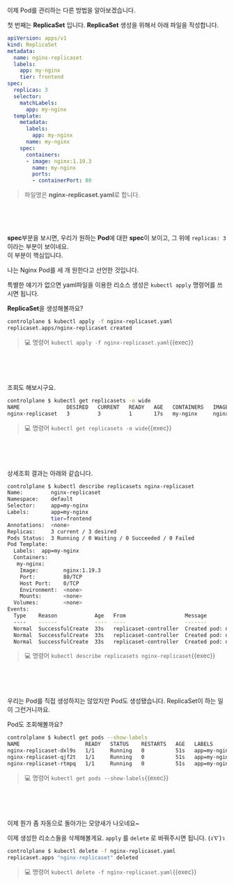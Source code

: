 이제 Pod를 관리하는 다른 방법을 알아보겠습니다.

첫 번째는 **ReplicaSet** 입니다. **ReplicaSet** 생성을 위해서 아래 파일을 작성합니다.

```yaml
apiVersion: apps/v1
kind: ReplicaSet
metadata:
  name: nginx-replicaset
  labels:
    app: my-nginx
    tier: frontend
spec:
  replicas: 3
  selector:
    matchLabels:
      app: my-nginx
  template:
    metadata:
      labels:
        app: my-nginx
      name: my-nginx
    spec:
      containers:
      - image: nginx:1.19.3
        name: my-nginx
        ports:
        - containerPort: 80
```
> 파일명은 **nginx-replicaset.yaml**로 합니다.

<br><br><br>

**spec**부분을 보시면, 우리가 원하는 **Pod**에 대한 **spec**이 보이고, 그 위에 `replicas: 3` 이라는 부분이 보이네요.  
이 부분이 핵심입니다.

나는 Nginx Pod를 세 개 원한다고 선언한 것입니다.

특별한 얘기가 없으면 yaml파일을 이용한 리소스 생성은 `kubectl apply` 명령어를 쓰시면 됩니다.

**ReplicaSet**을 생성해볼까요?
```bash
controlplane $ kubectl apply -f nginx-replicaset.yaml
replicaset.apps/nginx-replicaset created
```

> 💻 명령어 `kubectl apply -f nginx-replicaset.yaml`{{exec}}

<br><br><br>

조회도 해보시구요.
```bash
controlplane $ kubectl get replicasets -o wide
NAME               DESIRED   CURRENT   READY   AGE   CONTAINERS   IMAGES         SELECTOR
nginx-replicaset   3         3         1       17s   my-nginx     nginx:1.19.3   app=my-nginx
```

> 💻 명령어 `kubectl get replicasets -o wide`{{exec}}

<br><br><br>

상세조회 결과는 아래와 같습니다.
```bash
controlplane $ kubectl describe replicasets nginx-replicaset
Name:         nginx-replicaset
Namespace:    default
Selector:     app=my-nginx
Labels:       app=my-nginx
              tier=frontend
Annotations:  <none>
Replicas:     3 current / 3 desired
Pods Status:  3 Running / 0 Waiting / 0 Succeeded / 0 Failed
Pod Template:
  Labels:  app=my-nginx
  Containers:
   my-nginx:
    Image:        nginx:1.19.3
    Port:         80/TCP
    Host Port:    0/TCP
    Environment:  <none>
    Mounts:       <none>
  Volumes:        <none>
Events:
  Type    Reason            Age   From                   Message
  ----    ------            ----  ----                   -------
  Normal  SuccessfulCreate  33s   replicaset-controller  Created pod: nginx-replicaset-dxl9s
  Normal  SuccessfulCreate  33s   replicaset-controller  Created pod: nginx-replicaset-rtmpq
  Normal  SuccessfulCreate  33s   replicaset-controller  Created pod: nginx-replicaset-qjf2t
```

> 💻 명령어 `kubectl describe replicasets nginx-replicaset`{{exec}}

<br><br><br>

우리는 Pod를 직접 생성하지는 않았지만 Pod도 생성됐습니다.
ReplicaSet이 하는 일이 그런거니까요.

Pod도 조회해볼까요?
```bash
controlplane $ kubectl get pods --show-labels
NAME                     READY   STATUS    RESTARTS   AGE   LABELS
nginx-replicaset-dxl9s   1/1     Running   0          51s   app=my-nginx
nginx-replicaset-qjf2t   1/1     Running   0          51s   app=my-nginx
nginx-replicaset-rtmpq   1/1     Running   0          51s   app=my-nginx
```

> 💻 명령어 `kubectl get pods --show-labels`{{exec}}

<br><br><br>

이제 뭔가 좀 자동으로 돌아가는 모양새가 나오네요~

이제 생성한 리소스들을 삭제해볼게요.
`apply` 를 `delete` 로 바꿔주시면 됩니다. (ง˙∇˙)ว

```bash
controlplane $ kubectl delete -f nginx-replicaset.yaml
replicaset.apps "nginx-replicaset" deleted
```

> 💻 명령어 `kubectl delete -f nginx-replicaset.yaml`{{exec}}